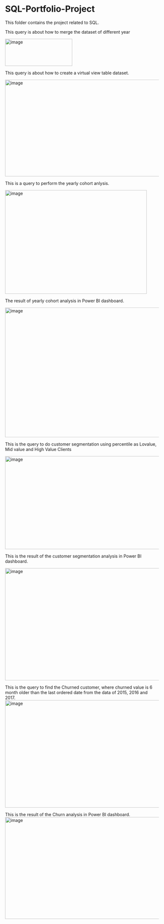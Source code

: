 # SQL-Portfolio-Project
This folder contains the project related to SQL.

This query is about how to merge the dataset of different year


<img width="220" height="89" alt="image" src="https://github.com/user-attachments/assets/0bbdb63a-fa8a-46bd-aae5-5b158c3f475a" />




This query is about how to create a virtual view table dataset.

<img width="509" height="317" alt="image" src="https://github.com/user-attachments/assets/6d4af632-98c5-421d-b4a1-d5ea21b16472" />




This is a query to perform the yearly cohort anlysis.

<img width="464" height="340" alt="image" src="https://github.com/user-attachments/assets/4150cf03-3975-4e98-808a-bda91b109431" />

The result of yearly cohort analysis in Power BI dashboard.


<img width="674" height="425" alt="image" src="https://github.com/user-attachments/assets/dd811f64-f4f7-45fd-94f0-73c8661e83d8" />


This is the query to do customer segmentation using percentile as Lovalue, Mid value and High Value Clients

<img width="694" height="305" alt="image" src="https://github.com/user-attachments/assets/ff0283c0-4f1a-4d77-88a3-d687f9122510" />


This is the result of the customer segmentation analysis in Power BI dashboard.

<img width="647" height="368" alt="image" src="https://github.com/user-attachments/assets/0821a42f-c41c-417b-888e-89fbd758b29a" />


This is the query to find the Churned customer, where churned value is 6 month older than the last ordered date from the data of 2015, 2016 and 2017.
<img width="586" height="352" alt="image" src="https://github.com/user-attachments/assets/d9c10407-3530-4fff-8923-a170d18f63ea" />

This is the result of the Churn analysis in Power BI dashboard.
<img width="539" height="334" alt="image" src="https://github.com/user-attachments/assets/3869faa2-a531-43dc-8bab-a71208065678" />



